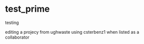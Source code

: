 # test_prime
testing


editing a projecy from ughwaste using csterbenz1 when listed as a collaborator
